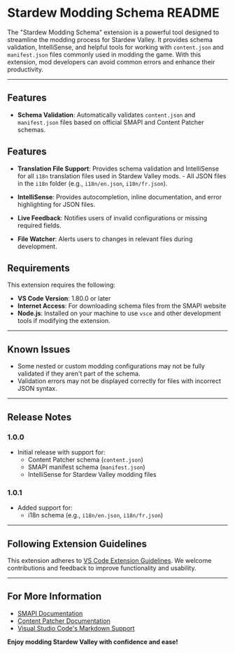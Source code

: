 # Stardew Modding Schema README

The "Stardew Modding Schema" extension is a powerful tool designed to streamline the modding process for Stardew Valley. It provides schema validation, IntelliSense, and helpful tools for working with `content.json` and `manifest.json` files commonly used in modding the game. With this extension, mod developers can avoid common errors and enhance their productivity.

---

## Features

- **Schema Validation**: Automatically validates `content.json` and `manifest.json` files based on official SMAPI and Content Patcher schemas.
## Features

- **Translation File Support**: Provides schema validation and IntelliSense for all `i18n` translation files used in Stardew Valley mods. - All JSON files in the `i18n` folder (e.g., `i18n/en.json`, `i18n/fr.json`).

- **IntelliSense**: Provides autocompletion, inline documentation, and error highlighting for JSON files.
- **Live Feedback**: Notifies users of invalid configurations or missing required fields.
- **File Watcher**: Alerts users to changes in relevant files during development.

## Requirements

This extension requires the following:
- **VS Code Version**: 1.80.0 or later
- **Internet Access**: For downloading schema files from the SMAPI website
- **Node.js**: Installed on your machine to use `vsce` and other development tools if modifying the extension.

---

## Known Issues

- Some nested or custom modding configurations may not be fully validated if they aren't part of the schema.
- Validation errors may not be displayed correctly for files with incorrect JSON syntax.

---

## Release Notes

### 1.0.0
- Initial release with support for:
  - Content Patcher schema (`content.json`)
  - SMAPI manifest schema (`manifest.json`)
  - IntelliSense for Stardew Valley modding files

### 1.0.1
- Added support for:
  - i18n schema (e.g., `i18n/en.json`, `i18n/fr.json`)

---

## Following Extension Guidelines

This extension adheres to [VS Code Extension Guidelines](https://code.visualstudio.com/api/references/extension-guidelines). We welcome contributions and feedback to improve functionality and usability.

---

## For More Information

- [SMAPI Documentation](https://stardewvalleywiki.com/Modding:SMAPI)
- [Content Patcher Documentation](https://stardewvalleywiki.com/Modding:Content_Patcher)
- [Visual Studio Code's Markdown Support](http://code.visualstudio.com/docs/languages/markdown)

**Enjoy modding Stardew Valley with confidence and ease!**
